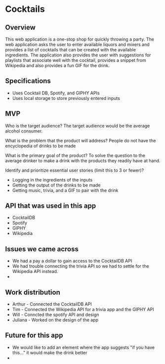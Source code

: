 # Cocktails
## Overview
This web application is a one-stop shop for quickly throwing a party. The web application asks the user to enter available liquors and mixers and provides a list of cocktails that can be created with the available ingredients. The application also provides the user with suggestions for playlists that associate well with the cocktail, provides a snippet from Wikipedia and also provides a fun GIF for the drink.

## Specifications
* Uses Cocktail DB, Spotify, and GIPHY APIs
* Uses local storage to store previously entered inputs

## MVP
Who is the target audience?
The target audience would be the average alcohol consumer. 

What is the problem that the product will address?
People do not have the encyclopedia of drinks to be made

What is the primary goal of the product?
To solve the question to the average drinker to make a drink with the products they readily have at hand.

Identify and prioritize essential user stories (limit this to 3 or fewer)?
* Logging in the ingredients of the inputs
* Getting the output of the drinks to be made
* Getting music, trivia, and a GIF to pair with the drink

## API that was used in this app
* CocktailDB
* Spotify
* GIPHY
* Wikipedia

## Issues we came across
* We had a pay a dollar to gain access to the CocktailDB API
* We had trouble connecting the trivia API so we had to settle for the Wikipedia API instead.
* 

## Work distribution
* Arthur - Connected the CocktailDB API
* Tim - Connected the Wikipedia API for a trivia app and the GIPHY API
* Will - Conncted the spotify API and design
* Juliana - Worked on the design of the app 

## Future for this app
* We would like to add an element where the app suggests "if you have this..." it would make the drink better
* 
